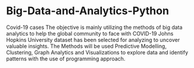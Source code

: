 # Big-Data-and-Analytics-Python
Covid-19 cases
The objective is mainly utilizing the methods of big data analytics to help the global community to face with COVID-19
Johns Hopkins University dataset has been selected for analyzing to uncover valuable insights. 
The Methods will be used Predictive Modelling, Clustering, Graph Analytics and Visualizations to explore data and identify patterns with the use of programming approach.

